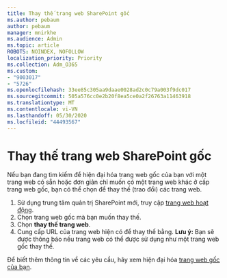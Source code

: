 ```yaml
---
title: Thay thế trang web SharePoint gốc
ms.author: pebaum
author: pebaum
manager: mnirkhe
ms.audience: Admin
ms.topic: article
ROBOTS: NOINDEX, NOFOLLOW
localization_priority: Priority
ms.collection: Adm_O365
ms.custom:
- "9003017"
- "5726"
ms.openlocfilehash: 33ee85c305aa9daae0028ad2c0c79a003f9dc017
ms.sourcegitcommit: 505a576cc0e2b20f8ea5ce0a2f26763a11463918
ms.translationtype: MT
ms.contentlocale: vi-VN
ms.lasthandoff: 05/30/2020
ms.locfileid: "44493567"
---
```

# <a name="replace-the-sharepoint-root-site"></a>Thay thế trang web SharePoint gốc
Nếu bạn đang tìm kiếm để hiện đại hóa trang web gốc của bạn với một trang web có sẵn hoặc đơn giản chỉ muốn có một trang web khác ở cấp trang web gốc, bạn có thể chọn để thay thế (trao đổi) các trang web.

1. Sử dụng trung tâm quản trị SharePoint mới, truy cập [trang web hoạt động](https://admin.microsoft.com/sharepoint?page=siteManagement&modern=true).
2. Chọn trang web gốc mà bạn muốn thay thế.
3. Chọn **thay thế trang web**.
4. Cung cấp URL của trang web hiện có để thay thế bằng. **Lưu ý:** Bạn sẽ được thông báo nếu trang web có thể được sử dụng như một trang web gốc thay thế.

Để biết thêm thông tin về các yêu cầu, hãy xem hiện đại hóa [trang web gốc của bạn](https://docs.microsoft.com/sharepoint/modern-root-site).